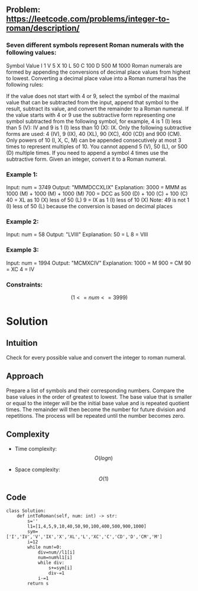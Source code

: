 ## Problem: https://leetcode.com/problems/integer-to-roman/description/
### Seven different symbols represent Roman numerals with the following values:

Symbol	Value
I	1
V	5
X	10
L	50
C	100
D	500
M	1000
Roman numerals are formed by appending the conversions of decimal place values from highest to lowest. Converting a decimal place value into a Roman numeral has the following rules:

If the value does not start with 4 or 9, select the symbol of the maximal value that can be subtracted from the input, append that symbol to the result, subtract its value, and convert the remainder to a Roman numeral.
If the value starts with 4 or 9 use the subtractive form representing one symbol subtracted from the following symbol, for example, 4 is 1 (I) less than 5 (V): IV and 9 is 1 (I) less than 10 (X): IX. Only the following subtractive forms are used: 4 (IV), 9 (IX), 40 (XL), 90 (XC), 400 (CD) and 900 (CM).
Only powers of 10 (I, X, C, M) can be appended consecutively at most 3 times to represent multiples of 10. You cannot append 5 (V), 50 (L), or 500 (D) multiple times. If you need to append a symbol 4 times use the subtractive form.
Given an integer, convert it to a Roman numeral.

 
### Example 1:

Input: num = 3749
Output: "MMMDCCXLIX"
Explanation: 
3000 = MMM as 1000 (M) + 1000 (M) + 1000 (M)
 700 = DCC as 500 (D) + 100 (C) + 100 (C)
  40 = XL as 10 (X) less of 50 (L)
   9 = IX as 1 (I) less of 10 (X)
Note: 49 is not 1 (I) less of 50 (L) because the conversion is based on decimal places

### Example 2:
Input: num = 58
Output: "LVIII"
Explanation: 
50 = L
 8 = VIII

### Example 3:
Input: num = 1994
Output: "MCMXCIV"
Explanation: 
1000 = M
 900 = CM
  90 = XC
   4 = IV
 

### Constraints:
$$(1 <= num <= 3999)$$

# Solution
## Intuition
Check for every possible value and convert the integer to roman numeral.


## Approach
Prepare a list of symbols and their corresponding numbers. Compare the base values in the order of greatest to lowest. The base value that is smaller or equal to the integer will be the initial base value and is repeated quotient times. The remainder will then become the number for future division and repetitions. The process will be repeated until the number becomes zero.

## Complexity
- Time complexity:
$$O(logn)$$

- Space complexity:
$$O(1)$$

## Code
```python3 []
class Solution:
    def intToRoman(self, num: int) -> str:
        s=''
        l1=[1,4,5,9,10,40,50,90,100,400,500,900,1000]
        sym=['I','IV','V','IX','X','XL','L','XC','C','CD','D','CM','M']
        i=12
        while num!=0:
            div=num//l1[i]
            num=num%l1[i]
            while div:
                s+=sym[i]
                div-=1
            i-=1
        return s
```
